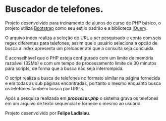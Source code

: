 # Buscador de telefones.

Projeto desenvolvido para treinamento de alunos do curso de PHP básico, o projeto utiliza [Bootstrap](https://getbootstrap.com/) como seu estilo padrão e a biblioteca [jQuery](https://jquery.com/).

O arquivo index realiza a seleção do URL a ser pesquisado e conta com seis regex diferentes para telefones, assim que o usuário seleciona a opção de busca a index apresenta um preloader até que a consulta seja concluída.

É aconselhável que o PHP esteja configurado com um limite de memória razoável (32Mb) e com um tempo de processamento limite de 30 minutos para scripts, de forma que a busca não seja interrompida.

O script realiza a busca de telefones no formato similar na página fornecida e em todas as sub páginas encontradas, portanto o mesmo enquanto busca os telefones também busca por URL's.

Após a pesquisa realizada em ***processar.php*** o sistema grava os telefones em um arquivo de texto sequencial e fornece o mesmo ao usuário.

Projeto desenvolvido por **Felipe Ladislau**.
